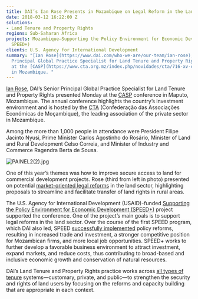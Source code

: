```yaml
---
title: DAI’s Ian Rose Presents in Mozambique on Legal Reform in the Land Sector
date: 2018-03-12 16:22:00 Z
solutions:
- Land Tenure and Property Rights
regions: Sub-Saharan Africa
projects: Mozambique—Supporting the Policy Environment for Economic Development (SPEED,
  SPEED+)
clients: U.S. Agency for International Development
summary: "[Ian Rose](https://www.dai.com/who-we-are/our-team/ian-rose), DAI’s Senior
  Principal Global Practice Specialist for Land Tenure and Property Rights, presented
  at the [CASP](https://www.cta.org.mz/index.php/novidades/cta/716-xv-casp) conference
  in Mozambique. "
---
```


[Ian Rose](https://www.dai.com/who-we-are/our-team/ian-rose), DAI’s Senior Principal Global Practice Specialist for Land Tenure and Property Rights presented Monday at the [CASP](https://www.cta.org.mz/index.php/novidades/cta/716-xv-casp) conference in Maputo, Mozambique. The annual conference highlights the country’s investment environment and is hosted by the [CTA](https://www.cta.org.mz/) (Confederação das Associações Económicas de Moçambique), the leading association of the private sector in Mozambique.

Among the more than 1,000 people in attendance were President Filipe Jacinto Nyusi, Prime Minister Carlos Agostinho do Rosário, Minister of Land and Rural Development Celso Correia, and Minister of Industry and Commerce Ragendra Berta de Sousa.

![PAINEL2(2).jpg](/uploads/PAINEL2(2).jpg)

One of this year’s themes was how to improve secure access to land for commercial development projects. Rose (third from left in photo) presented on potential [market-oriented legal reforms](http://dai-global-developments.com/articles/mozambique-even-a-progressive-land-law-needs-revision-after-a-generation-of-experience/) in the land sector, highlighting proposals to streamline and facilitate transfer of land rights in rural areas.

The U.S. Agency for International Development (USAID)-funded [Supporting the Policy Environment for Economic Development (SPEED\+)](https://www.dai.com/our-work/projects/mozambique-support-program-economic-and-enterprise-development-speed) project supported the conference. One of the project’s main goals is to support legal reforms in the land sector. Over the course of the first SPEED program, which DAI also led, SPEED [successfully implemented](http://dai-global-developments.com/articles/reforming-business-policy-mozambique/) policy reforms, resulting in increased trade and investment, a stronger competitive position for Mozambican firms, and more local job opportunities. SPEED\+ works to further develop a favorable business environment to attract investment, expand markets, and reduce costs, thus contributing to broad-based and inclusive economic growth and conservation of natural resources.

DAI’s Land Tenure and Property Rights practice works across [all types of tenure](http://dai-global-developments.com/developing-alternatives/land-rights/) systems—customary, private, and public—to strengthen the security and rights of land users by focusing on the reforms and capacity building that are appropriate in each context.